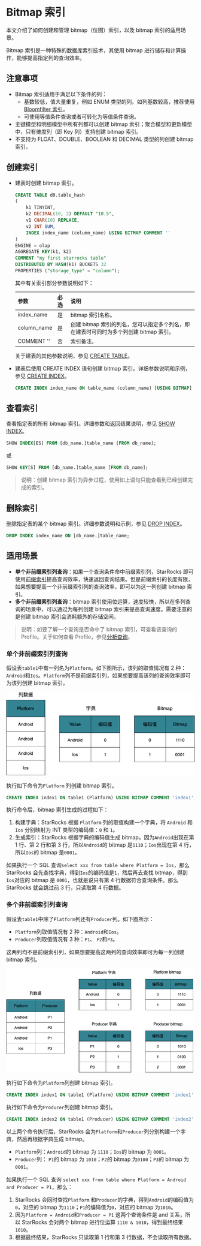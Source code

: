 # Bitmap 索引

本文介绍了如何创建和管理 bitmap（位图）索引，以及 bitmap 索引的适用场景。

Bitmap 索引是一种特殊的数据库索引技术，其使用 bitmap 进行储存和计算操作，能够提高指定列的查询效率。

## 注意事项

- Bitmap 索引适用于满足以下条件的列：
  - 基数较低，值大量重复，例如 ENUM 类型的列。如列基数较高，推荐使用 [Bloomfilter 索引](/using_starrocks/Bloomfilter_index.md)。
  - 可使用等值条件查询或者可转化为等值条件查询。
- 主键模型和明细模型中所有列都可以创建 bitmap 索引；聚合模型和更新模型中，只有维度列（即 Key 列）支持创建 bitmap 索引。
- 不支持为 FLOAT、DOUBLE、BOOLEAN 和 DECIMAL 类型的列创建 bitmap 索引。

## 创建索引

- 建表时创建 bitmap 索引。

    ```SQL
    CREATE TABLE d0.table_hash
    (
        k1 TINYINT,
        k2 DECIMAL(10, 2) DEFAULT "10.5",
        v1 CHAR(10) REPLACE,
        v2 INT SUM,
        INDEX index_name (column_name) USING BITMAP COMMENT ''
    )
    ENGINE = olap
    AGGREGATE KEY(k1, k2)
    COMMENT "my first starrocks table"
    DISTRIBUTED BY HASH(k1) BUCKETS 32
    PROPERTIES ("storage_type" = "column");
    ```

    其中有关索引部分参数说明如下：

    | **参数**    | **必选** | **说明**                                                     |
    | ----------- | -------- | ------------------------------------------------------------ |
    | index_name  | 是       | bitmap 索引名称。                                            |
    | column_name | 是       | 创建 bitmap 索引的列名，您可以指定多个列名，即在建表时可同时为多个列创建 bitmap 索引。 |
    | COMMENT ''  | 否       | 索引备注。                                                   |

    关于建表的其他参数说明，参见 [CREATE TABLE](/sql-reference/sql-statements/data-definition/CREATE%20TABLE.md)。

- 建表后使用 CREATE INDEX 语句创建 bitmap 索引。详细参数说明和示例，参见 [CREATE INDEX](/sql-reference/sql-statements/data-definition/CREATE%20INDEX.md)。

    ```SQL
    CREATE INDEX index_name ON table_name (column_name) [USING BITMAP] [COMMENT ''];
    ```

## 查看索引

查看指定表的所有 bitmap 索引。详细参数和返回结果说明，参见 [SHOW INDEX](/sql-reference/sql-statements/Administration/SHOW%20INDEX.md)。

```SQL
SHOW INDEX[ES] FROM [db_name.]table_name [FROM db_name];
```

或

```SQL
SHOW KEY[S] FROM [db_name.]table_name [FROM db_name];
```

> 说明：创建 bitmap 索引为异步过程，使用如上语句只能查看到已经创建完成的索引。

## 删除索引

删除指定表的某个 bitmap 索引。详细参数说明和示例，参见 [DROP INDEX](/sql-reference/sql-statements/data-definition/DROP%20INDEX.md)。

```SQL
DROP INDEX index_name ON [db_name.]table_name;
```

## 适用场景

- **单个非前缀索引列查询**：如果一个查询条件命中前缀索引列，StarRocks 即可使用[前缀索引](/table_design/Sort_key.md)提高查询效率，快速返回查询结果。但是前缀索引的长度有限，如果想要提高一个非前缀索引列的查询效率，即可以为这一列创建 bitmap 索引。
- **多个非前缀索引列查询**：bitmap 索引使用位运算，速度较快，所以在多列查询的场景中，可以通过为每列创建 bitmap 索引来提高查询速度。需要注意的是创建 bitmap 索引会消耗额外的存储空间。

> 说明：如要了解一个查询是否命中了 bitmap 索引，可查看该查询的 Profile。关于如何查看 Profile，参见[分析查询](/administration/Query_planning.md)。

### **单个非前缀索引列查询**

假设表`table1`中有一列名为`Platform`。如下图所示，该列的取值情况有 2 种：`Android`和`Ios`。`Platform`列不是前缀索引列，如果想要提高该列的查询效率即可为该列创建 bitmap 索引。

![figure1](/assets/3.6.1-2.png)

执行如下命令为`Platform` 列创建 bitmap 索引。

```SQL
CREATE INDEX index1 ON table1 (Platform) USING BITMAP COMMENT 'index1';
```

执行命令后，bitmap 索引生成的过程如下：

1. 构建字典：StarRocks 根据 `Platform` 列的取值构建一个字典，将 `Android` 和 `Ios` 分别映射为 INT 类型的编码值：`0` 和 `1`。
2. 生成索引：StarRocks 根据字典的编码值生成 bitmap。因为`Android`出现在第 1 行、第 2 行和第 3 行，所以`Android`的 bitmap 是`1110`；`Ios`出现在第 4 行，所以`Ios`的 bitmap 是`0001`。

如果执行一个 SQL 查询`select xxx from table where Platform = Ios`，那么 StarRocks 会先查找字典，得到`Ios`的编码值是`1`，然后再去查找 bitmap，得到`Ios`对应的 bitmap 是 `0001`，也就是说只有第 4 行数据符合查询条件。那么 StarRocks 就会跳过前 3 行，只读取第 4 行数据。

### **多个非前缀索引列查询**

假设表`table1`中除了`Platform`列还有`Producer`列。如下图所示：

- `Platform`列取值情况有 2 种：`Android`和`Ios`。
- `Producer`列取值情况有 3 种：`P1`、 `P2`和`P3`。

这两列均不是前缀索引列，如果想要提高这两列的查询效率即可为每一列创建 bitmap 索引。

![figure2](/assets/3.6.1-3.png)

执行如下命令为`Platform`列创建 bitmap 索引。

```SQL
CREATE INDEX index1 ON table1 (Platform) USING BITMAP COMMENT 'index1';
```

执行如下命令为`Producer`列创建 bitmap 索引。

```SQL
CREATE INDEX index2 ON table1 (Producer) USING BITMAP COMMENT 'index2';
```

以上两个命令执行后，StarRocks 会为`Platform`和`Producer`列分别构建一个字典，然后再根据字典生成 bitmap。

- `Platform`列：`Android`的 bitmap 为 `1110`；`Ios`的 bitmap 为 `0001`。
- `Producer`列： `P1`的 bitmap 为 `1010`；`P2`的 bitmap 为`0100`；`P3`的 bitmap 为 `0001`。

如果执行一个 SQL 查询 `select xxx from table where Platform = Android and Producer = P1`，那么：

1. StarRocks 会同时查找`Platform` 和`Producer`的字典，得到`Android`的编码值为`0`，对应的 bitmap 为`1110`；`P1`的编码值为`0`，对应的 bitmap 为`1010`。
2. 因为`Platform = Android`和`Producer = P1` 这两个查询条件是 and 关系，所以 StarRocks 会对两个 bitmap 进行位运算 `1110 & 1010`，得到最终结果`1010`。
3. 根据最终结果，StarRocks 只读取第 1 行和第 3 行数据，不会读取所有数据。

